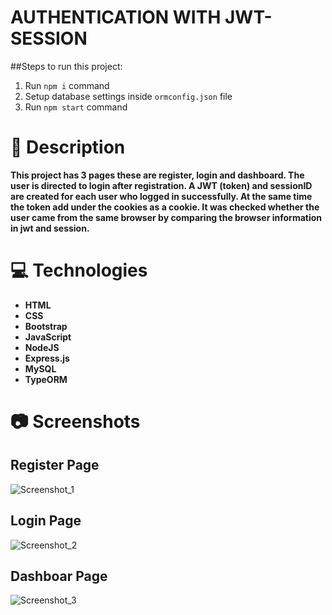 # AUTHENTICATION WITH JWT-SESSION

##Steps to run this project:

1. Run `npm i` command
2. Setup database settings inside `ormconfig.json` file
3. Run `npm start` command



 #  :memo: Description

**This project has 3 pages these are register, login and dashboard. The user is directed to login after registration. A JWT (token) and sessionID are created for each user who logged in successfully. At the same time the token add under the cookies as a cookie. It was checked whether the user came from the same browser by comparing the browser information in jwt and session.** 

# :computer: Technologies

* **HTML**
* **CSS**
* **Bootstrap**
* **JavaScript**
* **NodeJS**
* **Express.js**
* **MySQL**
* **TypeORM**


# :camera:  Screenshots

## Register Page 

![Screenshot_1](https://user-images.githubusercontent.com/59343235/149677459-6717e196-be0f-4e04-9579-486c14f9d467.png)

## Login Page
 
![Screenshot_2](https://user-images.githubusercontent.com/59343235/149677547-841b3051-ea70-4bdd-87a4-b1a4144a7ec5.png)

## Dashboar Page
![Screenshot_3](https://user-images.githubusercontent.com/59343235/149677567-da6ba836-bd79-4db0-a8c8-ba0424fa5c45.png)

